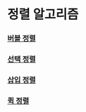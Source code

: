 # 정렬 알고리즘

### [버블 정렬](https://velog.io/@binary_hyeok/%EB%B2%84%EB%B8%94-%EC%A0%95%EB%A0%AC)

### [선택 정렬](https://velog.io/@binary_hyeok/%EC%84%A0%ED%83%9D-%EC%A0%95%EB%A0%AC)

### [삽입 정렬](https://velog.io/@binary_hyeok/%EC%82%BD%EC%9E%85-%EC%A0%95%EB%A0%AC)

### [퀵 정렬](https://velog.io/@binary_hyeok/%ED%80%B5-%EC%A0%95%EB%A0%AC)
